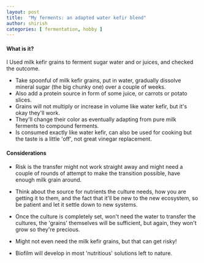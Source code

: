 ```yaml
---
layout: post
title:  "My ferments: an adapted water kefir blend"
author: shirish
categories: [ fermentation, hobby ]
---
```


#### What is it? 
I Used milk kefir grains to ferment sugar water and or juices, and checked the outcome. 
* Take spoonful of milk kefir grains, put in water, gradually dissolve mineral sugar (the big chunky one) over a couple of weeks. 
* Also add a protein source in form of some juice, or carrots or potato slices. 
* Grains will not multiply or increase in volume like water kefir, but it's okay they'll work. 
* They'll change their color as eventually adapting from pure milk ferments to compound ferments.
* Is consumed exactly like water kefir, can also be used for cooking but the taste is a little 'off', not great vinegar replacement.

#### Considerations
* Risk is the transfer might not work straight away and might need a couple of rounds of attempt to make the transition possible, have enough milk grain around.
* Think about the source for nutrients the culture needs, how you are getting it to them, and the fact that it'll be new to the new ecosystem, so be patient and let it settle down to new systems. 
* Once the culture is completely set, won't need the water to transfer the cultures, the 'grains' themselves will be sufficient, but again, they won't grow so they're precious.

* Might not even need the milk kefir grains, but that can get risky!
* Biofilm will develop in most 'nutritious' solutions left to nature.